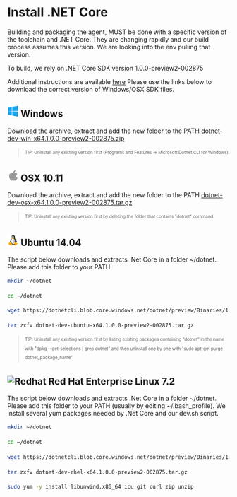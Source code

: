 # Install .NET Core

Building and packaging the agent, MUST be done with a specific version of the toolchain and .NET Core.  They are changing rapidly and our build process assumes this version.  We are looking into the env pulling that version.

To build, we rely on .NET Core SDK version 1.0.0-preview2-002875

Additional instructions are available [here](https://www.microsoft.com/net/core#windows) Please use the links below to download the correct version of Windows/OSX SDK files.


## ![Win](../res/win_med.png) Windows

Download the archive, extract and add the new folder to the PATH [dotnet-dev-win-x64.1.0.0-preview2-002875.zip](https://dotnetcli.blob.core.windows.net/dotnet/preview/Binaries/1.0.0-preview2-002875/dotnet-dev-win-x64.1.0.0-preview2-002875.zip)

> <sub><sup>TIP: Uninstall any existing version first (Programs and Features -> Microsoft Dotnet CLI for Windows).</sup></sub>  

## ![Apple](../res/apple_med.png) OSX 10.11  

Download the archive, extract and add the new folder to the PATH [dotnet-dev-osx-x64.1.0.0-preview2-002875.tar.gz](https://dotnetcli.blob.core.windows.net/dotnet/preview/Binaries/1.0.0-preview2-002875/dotnet-dev-osx-x64.1.0.0-preview2-002875.tar.gz)

> <sub><sup>TIP: Uninstall any existing version first by deleting the folder that contains "dotnet" command.</sup></sub>  


## ![Linux](../res/linux_med.png) Ubuntu 14.04

The script below downloads and extracts .Net Core in a folder ~/dotnet. Please add this folder to your PATH.  

```bash
mkdir ~/dotnet  

cd ~/dotnet  

wget https://dotnetcli.blob.core.windows.net/dotnet/preview/Binaries/1.0.0-preview2-002875/dotnet-dev-ubuntu-x64.1.0.0-preview2-002875.tar.gz

tar zxfv dotnet-dev-ubuntu-x64.1.0.0-preview2-002875.tar.gz
```

> <sub><sup>TIP: Uninstall any existing version first by listing existing packages containing "dotnet" in the name with "dpkg --get-selections | grep dotnet" and then uninstall one by one with "sudo apt-get purge dotnet_package_name".</sup></sub>

## ![Redhat](../res/redhat.png) Red Hat Enterprise Linux 7.2

The script below downloads and extracts .Net Core in a folder ~/dotnet. Please add this folder to your PATH (usually by editing ~/.bash_profile).  We install several yum packages needed by .Net Core and our dev.sh script.

```bash
mkdir ~/dotnet  

cd ~/dotnet  

wget https://dotnetcli.blob.core.windows.net/dotnet/preview/Binaries/1.0.0-preview2-002875/dotnet-dev-rhel-x64.1.0.0-preview2-002875.tar.gz  

tar zxfv dotnet-dev-rhel-x64.1.0.0-preview2-002875.tar.gz

sudo yum -y install libunwind.x86_64 icu git curl zip unzip
```

